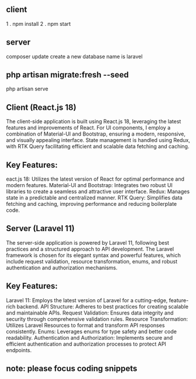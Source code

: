 ## client 
1 . npm install
2 . npm start


## server
composer update
create a new database name is laravel

## php artisan migrate:fresh --seed
php artisan serve


## Client (React.js 18)
The client-side application is built using React.js 18, leveraging the latest features and improvements of React. For UI components, I employ a combination of Material-UI and Bootstrap, ensuring a modern, responsive, and visually appealing interface. State management is handled using Redux, with RTK Query facilitating efficient and scalable data fetching and caching.

## Key Features:

eact.js 18: Utilizes the latest version of React for optimal performance and modern features.
Material-UI and Bootstrap: Integrates two robust UI libraries to create a seamless and attractive user interface.
Redux: Manages state in a predictable and centralized manner.
RTK Query: Simplifies data fetching and caching, improving performance and reducing boilerplate code.


## Server (Laravel 11)
The server-side application is powered by Laravel 11, following best practices and a structured approach to API development. The Laravel framework is chosen for its elegant syntax and powerful features, which include request validation, resource transformation, enums, and robust authentication and authorization mechanisms.

## Key Features:

Laravel 11: Employs the latest version of Laravel for a cutting-edge, feature-rich backend.
API Structure: Adheres to best practices for creating scalable and maintainable APIs.
Request Validation: Ensures data integrity and security through comprehensive validation rules.
Resource Transformation: Utilizes Laravel Resources to format and transform API responses consistently.
Enums: Leverages enums for type safety and better code readability.
Authentication and Authorization: Implements secure and efficient authentication and authorization processes to protect API endpoints.


## note: please focus coding snippets